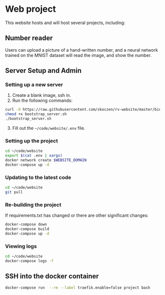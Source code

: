 # Web project

This website hosts and will host several projects, including:

## Number reader

Users can upload a picture of a hand-written number, and a neural network trained on the MNIST dataset will read the image, and show the number.


## Server Setup and Admin

### Setting up a new server
1. Create a blank image, ssh in.
2. Run the following commands:

```bash
curl -O https://raw.githubusercontent.com/skoczen/rv-website/master/bin/bootstrap_server.sh
chmod +x bootstrap_server.sh
./bootstrap_server.sh
```

3. Fill out the `~/code/website/.env` file.


### Setting up the project

```bash
cd ~/code/website
export $(cat .env | xargs)
docker network create $WEBSITE_DOMAIN 
docker-compose up -d
```

### Updating to the latest code

```bash
cd ~/code/website
git pull
```

### Re-building the project

If requirements.txt has changed or there are other significant changes:

```bash
docker-compose down
docker-compose build
docker-compose up -d
```


### Viewing logs

```bash
cd ~/code/website
docker-compose logs -f
```

## SSH into the docker container
```bash
docker-compose run  --rm --label traefik.enable=false project bash
```
